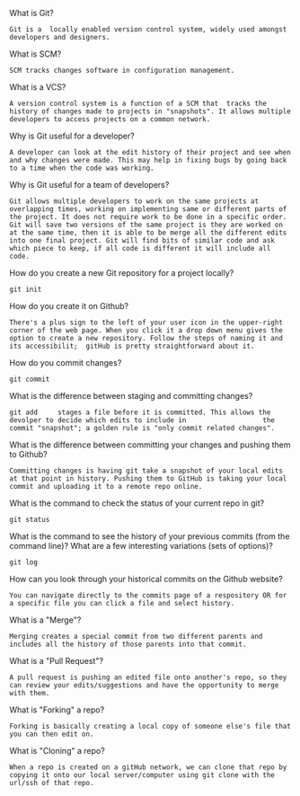 What is Git?

    Git is a  locally enabled version control system, widely used amongst developers and designers. 

What is SCM?

    SCM tracks changes software in configuration management.
  
What is a VCS?

    A version control system is a function of a SCM that  tracks the history of changes made to projects in "snapshots". It allows multiple developers to access projects on a common network. 

Why is Git useful for a developer?

    A developer can look at the edit history of their project and see when and why changes were made. This may help in fixing bugs by going back to a time when the code was working.

Why is Git useful for a team of developers?

    Git allows multiple developers to work on the same projects at overlapping times, working on implementing same or different parts of the project. It does not require work to be done in a specific order. Git will save two versions of the same project is they are worked on at the same time, then it is able to be merge all the different edits into one final project. Git will find bits of similar code and ask which piece to keep, if all code is different it will include all code.

How do you create a new Git repository for a project locally?

    git init 

How do you create it on Github?

    There's a plus sign to the left of your user icon in the upper-right corner of the web page. When you click it a drop down menu gives the option to create a new repository. Follow the steps of naming it and its accessibilit;  gitHub is pretty straightforward about it.
  
How do you commit changes?

    git commit

What is the difference between staging and committing changes?

    git add     stages a file before it is committed. This allows the devolper to decide which edits to include in                   the commit "snapshot"; a golden rule is "only commit related changes".

What is the difference between committing your changes and pushing them to Github?

    Committing changes is having git take a snapshot of your local edits at that point in history. Pushing them to GitHub is taking your local commit and uploading it to a remote repo online. 

What is the command to check the status of your current repo in git?

    git status

What is the command to see the history of your previous commits (from the command line)? What are a few interesting variations (sets of options)?

    git log

How can you look through your historical commits on the Github website?

    You can navigate directly to the commits page of a respository OR for a specific file you can click a file and select history.

What is a "Merge"?

    Merging creates a special commit from two different parents and includes all the history of those parents into that commit.

What is a "Pull Request"?

    A pull request is pushing an edited file onto another's repo, so they can review your edits/suggestions and have the opportunity to merge with them.

What is "Forking" a repo?

    Forking is basically creating a local copy of someone else's file that you can then edit on. 

What is "Cloning" a repo?

    When a repo is created on a gitHub network, we can clone that repo by copying it onto our local server/computer using git clone with the url/ssh of that repo.

